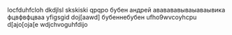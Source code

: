 locfduhfcloh
dkdjlsl
skskiski
qpqpo
бубен
андрей
ававававываыаваывика
фцвфвфцваа
yfigsgid
doj[aawd]
бубеннебубен
ufho9wvcoyhcpu
d[ajo[oja[e
wdjchvoguhfdijo
